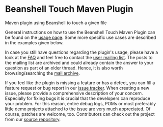# Beanshell Touch Maven Plugin

Maven plugin using Beanshell to touch a given file


General instructions on how to use the Beanshell Touch Maven Plugin can be found on the [usage page](./usage.html). Some more
specific use cases are described in the examples given below.

In case you still have questions regarding the plugin's usage, please have a look at the [FAQ](./faq.html) and feel
free to contact the [user mailing list](./mail-lists.html). The posts to the mailing list are archived and could
already contain the answer to your question as part of an older thread. Hence, it is also worth browsing/searching
the [mail archive](./mail-lists.html).

If you feel like the plugin is missing a feature or has a defect, you can fill a feature request or bug report in our
[issue tracker](./issue-tracking.html). When creating a new issue, please provide a comprehensive description of your
concern. Especially for fixing bugs it is crucial that the developers can reproduce your problem. For this reason,
entire debug logs, POMs or most preferably little demo projects attached to the issue are very much appreciated.
Of course, patches are welcome, too. Contributors can check out the project from our
[source repository](./source-repository.html).
